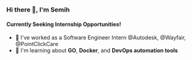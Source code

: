 ### Hi there 👋, I'm Semih 
#### Currently Seeking Internship Opportunities!

- 🏢 I've worked as a Software Engineer Intern @Autodesk, @Wayfair, @PointClickCare
- 🌱 I'm learning about **GO**, **Docker**, and **DevOps automation tools** 
